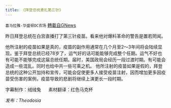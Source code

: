 ```yaml
---
title: 《拜登总统勇扎第三针》
---
```

`喜马拉雅-华盛顿DC农场` [轉載自GNews](https://gnews.org/zh-hans/1562740/)

昨日拜登总统在白宫直播打了第三针疫苗。看来他对爆料革命的警告是置若罔闻。

他所注射的疫苗如果是真的，疫苗的副作用通常在几个月至2～3年间将会陆续显现。鉴于拜登总统已经78岁了，运气好的话可能能够完成整个任期。运气不好也有可能不能够完成这届总统任期。届时，美国政局会经历一段过渡时期。有可能会造成一些混乱。同时也给中共一些可乘之机。 他所注射的疫苗如果是假的，拜登总统的这种公开加持和宣传，可能会促使更多人接受疫苗注射，因而增加更多因疫苗受伤害的案例，疫苗导致的悲剧将继续上演更长一段时期。

字幕制作：绒绒兔      素材翻译：红色马克杯

*发布：Theodosia*
